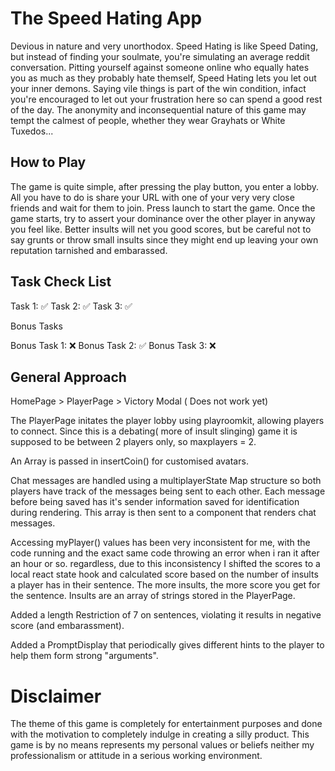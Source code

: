 # The Speed Hating App

Devious in nature and very unorthodox. Speed Hating is like Speed Dating, but instead of finding your soulmate, you're simulating an average reddit conversation. Pitting yourself against someone online who equally hates you as much as they probably hate themself, Speed Hating lets you let out your inner demons. Saying vile things is part of the win condition, infact you're encouraged to let out your frustration here so can spend a good rest of the day. The anonymity and inconsequential nature of this game may tempt the calmest of people, whether they wear Grayhats or White Tuxedos...

## How to Play

The game is quite simple, after pressing the play button, you enter a lobby. All you have to do is share your URL with one of your very very close friends and wait for them to join. Press launch to start the game. Once the game starts, try to assert your dominance over the other player in anyway you feel like. Better insults will net you good scores, but be careful not to say grunts or throw small insults since they might end up leaving your own reputation tarnished and embarassed. 

## Task Check List

Task 1: ✅
Task 2: ✅
Task 3: ✅

Bonus Tasks

Bonus Task 1: ❌
Bonus Task 2: ✅
Bonus Task 3: ❌

## General Approach

HomePage > PlayerPage > Victory Modal ( Does not work yet)

The PlayerPage initates the player lobby using playroomkit, allowing players to connect. Since this is a debating( more of insult slinging) game it is supposed to be between 2 players only, so maxplayers = 2.

An Array is passed in insertCoin() for customised avatars.

Chat messages are handled using a multiplayerState Map structure so both players have track of the messages being sent to each other. Each message before being saved has it's sender information saved for identification during rendering. This array is then sent to a component that renders chat messages. 

Accessing myPlayer() values has been very inconsistent for me, with the code running and the exact same code throwing an error when i ran it after an hour or so. regardless, due to this inconsistency I shifted the scores to a local react state hook and calculated score based on the number of insults a player has in their sentence. The more insults, the more score you get for the sentence. Insults are an array of strings stored in the PlayerPage.

Added a length Restriction of 7 on sentences, violating it results in negative score (and embarassment).

Added a PromptDisplay that periodically gives different hints to the player to help them form strong "arguments".

# Disclaimer

The theme of this game is completely for entertainment purposes and done with the motivation to completely indulge in creating a silly product. This game is by no means represents my personal values or beliefs neither my professionalism or attitude in a serious working environment.



